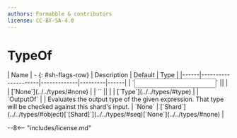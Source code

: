 ```yaml
---
authors: Formabble & contributors
license: CC-BY-SA-4.0
---
```



# TypeOf

<div class="sh-parameters" markdown="1">
| Name | - {: #sh-flags-row} | Description | Default | Type |
|------|---------------------|-------------|---------|------|
| `<input>` || | | [`None`](../../types/#none) |
| `<output>` || | | [`Type`](../../types/#type) |
| `OutputOf` |  | Evaluates the output type of the given expression. That type will be checked against this shard's input. | `None` | [`Shard`](../../types/#object)[`[Shard]`](../../types/#seq)[`None`](../../types/#none) |

</div>



--8<-- "includes/license.md"

